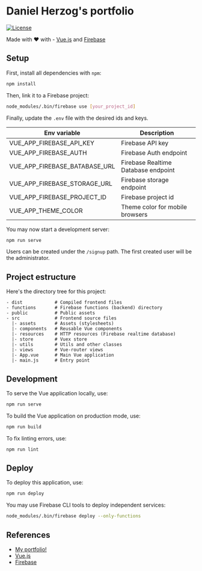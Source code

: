 # Daniel Herzog's portfolio

[![License](https://img.shields.io/badge/license-MIT-blue.svg)](LICENSE.md)

Made with :heart: with - [Vue.js](https://vuejs.org/) and [Firebase](https://firebase.google.com)

## Setup

First, install all dependencies with `npm`:

```sh
npm install
```

Then, link it to a Firebase project:

```sh
node_modules/.bin/firebase use [your_project_id]
```

Finally, update the `.env` file with the desired ids and keys.

| Env variable                  | Description                         |
| ----------------------------- | ----------------------------------- |
| VUE_APP_FIREBASE_API_KEY      | Firebase API key                    |
| VUE_APP_FIREBASE_AUTH         | Firebase Auth endpoint              |
| VUE_APP_FIREBASE_BATABASE_URL | Firebase Realtime Database endpoint |
| VUE_APP_FIREBASE_STORAGE_URL  | Firebase storage endpoint           |
| VUE_APP_FIREBASE_PROJECT_ID   | Firebase project id                 |
| VUE_APP_THEME_COLOR           | Theme color for mobile browsers     |

You may now start a development server:

```sh
npm run serve
```

Users can be created under the `/signup` path. The first created user will be the administrator.

## Project estructure

Here's the directory tree for this project:

```
- dist            # Compiled frontend files
- functions       # Firebase functions (backend) directory
- public          # Public assets
- src             # Frontend source files
  |- assets       # Assets (stylesheets)
  |- components   # Reusable Vue components
  |- resources    # HTTP resources (Firebase realtime database)
  |- store        # Vuex store
  |- utils        # Utils and other classes
  |- views        # Vue-router views
  |- App.vue      # Main Vue application
  |- main.js      # Entry point
```

## Development

To serve the Vue application locally, use:

```sh
npm run serve
```

To build the Vue application on production mode, use:

```sh
npm run build
```

To fix linting errors, use:

```sh
npm run lint
```

## Deploy

To deploy this application, use:

```sh
npm run deploy
```

You may use Firebase CLI tools to deploy independent services:

```sh
node_modules/.bin/firebase deploy --only-functions
```

## References

- [My portfolio!](https://danielherzog.es)
- [Vue.js](https://vuejs.org/)
- [Firebase](https://firebase.google.com)
